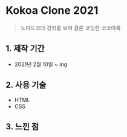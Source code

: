 # Kokoa Clone 2021

> 노마드코더 강좌를 보며 클론 코딩한 코코아톡

## 1. 제작 기간

- 2021년 2월 10일 ~ ing

## 2. 사용 기술

- HTML
- CSS

## 3. 느낀 점
